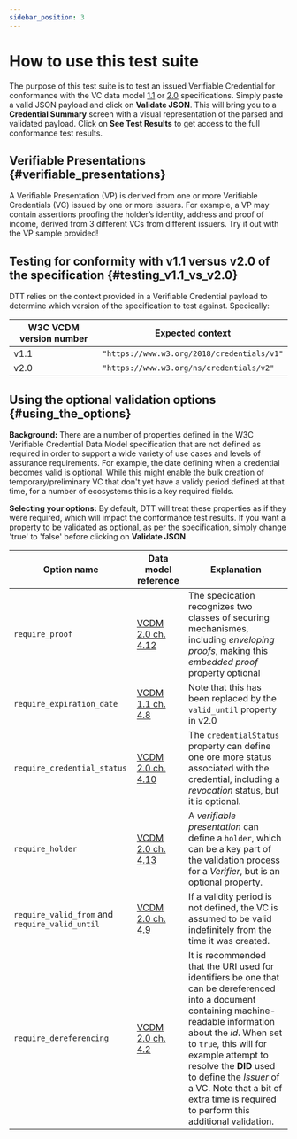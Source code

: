```yaml
---
sidebar_position: 3
---
```


# How to use this test suite

The purpose of this test suite is to test an issued Verifiable Credential for conformance with the VC data model [1.1](https://www.w3.org/TR/vc-data-model/) or [2.0](https://www.w3.org/TR/vc-data-model-2.0/) specifications.
Simply paste a valid JSON payload and click on **Validate JSON**. This will bring you to a **Credential Summary** screen with a visual representation of the parsed and validated payload. Click on **See Test Results** to get access to the full conformance test results.

## Verifiable Presentations {#verifiable_presentations}

A Verifiable Presentation (VP) is derived from one or more Verifiable Credentials (VC) issued by one or more issuers. For example, a VP may contain assertions proofing the holder’s identity, address and proof of income, derived from 3 different VCs from different issuers. Try it out with the VP sample provided!

## Testing for conformity with v1.1 versus v2.0 of the specification {#testing_v1.1_vs_v2.0}

DTT relies on the context provided in a Verifiable Credential payload to determine which version of the specification to test against. Specically:

| W3C VCDM version number | Expected context |
| ---------- | ------------- |
| v1.1 | `"https://www.w3.org/2018/credentials/v1"` |
| v2.0 | `"https://www.w3.org/ns/credentials/v2"` |

## Using the optional validation options {#using_the_options}

**Background:** There are a number of properties defined in the W3C Verifiable Credential Data Model specification that are not defined as required in order to support a wide variety of use cases and levels of assurance requirements. For example, the date defining when a credential becomes valid is optional. While this might enable the bulk creation of temporary/preliminary VC that don't yet have a validy period defined at that time, for a number of ecosystems this is a key required fields.

**Selecting your options:**
By default, DTT will treat these properties as if they were required, which will impact the conformance test results. If you want a property to be validated as optional, as per the specification, simply change 'true' to 'false' before clicking on **Validate JSON**.

| Option name | Data model reference | Explanation |
| ----------- | -------------------- | ----------- |
| `require_proof` | [VCDM 2.0 ch. 4.12](https://www.w3.org/TR/vc-data-model-2.0/#securing-mechanisms)| The specication recognizes two classes of securing mechanismes, including *enveloping proofs*, making this *embedded proof* property optional |
| `require_expiration_date` | [VCDM 1.1 ch. 4.8](https://www.w3.org/TR/vc-data-model/#expiration) | Note that this has been replaced by the `valid_until` property in v2.0 |
| `require_credential_status` | [VCDM 2.0 ch. 4.10](https://www.w3.org/TR/vc-data-model-2.0/#status) | The `credentialStatus` property can define one ore more status associated with the credential, including a *revocation* status, but it is optional. |
| `require_holder` | [VCDM 2.0 ch. 4.13](https://www.w3.org/TR/vc-data-model-2.0/#verifiable-presentations) | A *verifiable presentation* can define a `holder`, which can be a key part of the validation process for a *Verifier*, but is an optional property. |
| `require_valid_from` and `require_valid_until` | [VCDM 2.0 ch. 4.9](https://www.w3.org/TR/vc-data-model-2.0/#validity-period) | If a validity period is not defined, the VC is assumed to be valid indefinitely from the time it was created. |
| `require_dereferencing` | [VCDM 2.0 ch. 4.2](https://www.w3.org/TR/vc-data-model/#identifiers) | It is recommended that the URI used for identifiers be one that can be dereferenced into a document containing machine-readable information about the *id*. When set to `true`, this will for example attempt to resolve the **DID** used to define the *Issuer* of a VC. Note that a bit of extra time is required to perform this additional validation. |
